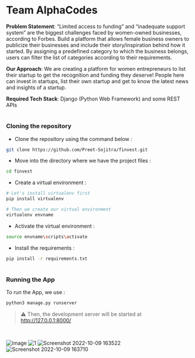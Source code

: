 # Team AlphaCodes

**Problem Statement**: “Limited access to funding” and “inadequate support system” are the biggest challenges faced by women-owned businesses, according to Forbes. Build a platform that allows female business owners to publicize their businesses and include their story/inspiration behind how it started. By assigning a predefined category to which the business belongs, users can filter the list of categories according to their requirements.

**Our Approach**: We are creating a platform for women entrepreneurs to list their startup to get the recognition and funding they deserve!
People here can invest in startups, list their own startup and get to know the latest news and insights of a startup.

**Required Tech Stack**: Django (Python Web Framework) and some REST APIs

#

### Cloning the repository

* Clone the repository using the command below :
```bash
git clone https://github.com/Preet-Sojitra/finvest.git

```

* Move into the directory where we have the project files : 
```bash
cd finvest

```

* Create a virtual environment :
```bash
# Let's install virtualenv first
pip install virtualenv

# Then we create our virtual environment
virtualenv envname

```

* Activate the virtual environment :
```bash
source envname\scripts\activate

```

* Install the requirements :
```bash
pip install -r requirements.txt

```

#

### Running the App

To run the App, we use :
```bash
python3 manage.py runserver

```

> ⚠ Then, the development server will be started at http://127.0.0.1:8000/
<br>


![image](https://user-images.githubusercontent.com/99275086/194753143-d146124e-ea38-46d3-9fba-c0a75a44e825.png)
![1](https://user-images.githubusercontent.com/87543808/194753364-229fcbbc-33e7-4555-b63f-456cd9e9abed.jpg)
![Screenshot 2022-10-09 163522](https://user-images.githubusercontent.com/87543808/194753368-c4e5b76e-316e-434d-b4da-8cb99cf1ee83.jpg)
![Screenshot 2022-10-09 163710](https://user-images.githubusercontent.com/87543808/194753436-42b4683c-737c-49fe-a4ee-f1b4db81b5bc.jpg)


